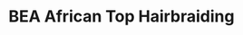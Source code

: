 ---
title: "BEA African Top Hairbraiding"
url: /bridgeport/bea-african-top-hairbraiding/
shop: Kosmetik
---